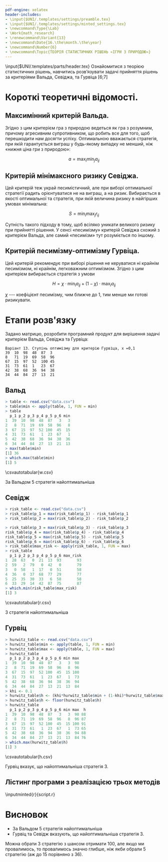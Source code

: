 ```yaml
---
pdf-engine: xelatex
header-includes:
- \input{$UNI/.templates/settings/preamble.tex}
- \input{$UNI/.templates/settings/minted_settings.tex}
- \newcommand\Type{\Lab}
- \Work{math_research}
- \renewcommand\Variant{13}
- \newcommand\Date{16.\the\month.\the\year}
- \newcommand\Number{6}
- \newcommand\Topic{ТЕОРІЯ СТАТИСТИЧНИХ РІШЕНЬ «ІГРИ З ПРИРОДОЮ»}
---
```


\input{$UNI/.templates/parts/header.tex}
Ознайомитися з теорією статистичних рішень, навчитись розв’язувати задачі
прийняття рішень за критеріями Вальда, Севіджа, та Гурвіца [6;7]

# Короткі теоретичні відомості.

## Максимінний критерій Вальда.

Згідно з цим критерієм гра з природою ведеться як гра з розумним, причому агресивним
супротивником, що робить все для того, щоб перешкодити нам досягти
успіху. Оптимальною вважається стратегія, при якій гарантується виграш у
будь-якому випадку не менший, ніж «нижня ціна гри з природою»:

$$
a = \max_i\min_ja_{ij}
$$

## Критерій мінімаксного ризику Севіджа.
Цей критерій теж
украй
песимістичний,
але при виборі оптимальної стратегії радить
орієнтуватися не на виграш, а на ризик. Вибирається в якості оптимальної
та стратегія, при якій величина ризику в найгірших умовах мінімальна:

$$
S = \min_i\max_jr_{ij}
$$

Сутність такого підходу в тому, щоб всіляко уникати великого ризику
при прийнятті рішення. У сенсі «песимізму» критерій Севіджа схожий з
критерієм Вальда, але самий «песимізм» тут розуміється по іншому.

## Критерій песимізму-оптимізму Гурвіца.

Цей критерій рекомендує при виборі рішення не керуватися ні крайнім песимізмом,
ні крайнім, легковажним оптимізмом. Згідно з цим критерієм вибирається
стратегія з умови

$$
H = \chi \cdot \min_ia_{ij} + (1-\chi)\cdot \max_ia_{ij}
$$

$\chi$ --- коефіцієнт песимізму, чим ближче до 1, тим менше ми готові ризикувати.

# Етапи розв'язку

Задано матрицю, розробити програмний продукт для вирішення задачі
критерієм Вальда, Севіджа та Гурвіца:

```
Варіант 13. Ступінь оптимізму для критерію Гурвіца, x =0,1
39	10	98	48	87	3
8	71	19	69	58	96
67	15	97	52	100	45
31	73	61	1	23	67
42	38	68	36	94	38
34	44	84	27	13	21
```

## Вальд

```r
> table <- read.csv("data.csv")
> table$min <- apply(table, 1, FUN = min)
> table
  p_1 p_2 p_3 p_4 p_5 p_6 min
1  39  10  98  48  87   3   3
2   8  71  19  69  58  96   8
3  67  15  97  52 100  45  15
4  31  73  61   1  23  67   1
5  42  38  68  36  94  38  36
6  34  44  84  27  13  21  13
> max(table$min)
[1] 36
> which.max(table$min)
[1] 5
```

\csvautotabular{w.csv}

За Вальдом 5 стратегія найоптимальніша

## Севідж

```r
> risk_table <- read.csv("data.csv")
> risk_table$p_1 = max(risk_table$p_1) - risk_table$p_1
> risk_table$p_2 = max(risk_table$p_2) - risk_table$p_2

> risk_table$p_3 = max(risk_table$p_3) - risk_table$p_3
risk_table$p_4 = max(risk_table$p_4) - risk_table$p_4
risk_table$p_5 = max(risk_table$p_5) - risk_table$p_5
risk_table$p_6 = max(risk_table$p_6) - risk_table$p_6
> risk_table$max_risk <- apply(risk_table, 1, FUN = max)
> risk_table
  p_1 p_2 p_3 p_4 p_5 p_6 max_risk
1  28  63   0  21  13  93       93
2  59   2  79   0  42   0       79
3   0  58   1  17   0  51       58
4  36   0  37  68  77  29       77
5  25  35  30  33   6  58       58
6  33  29  14  42  87  75       87
> which.min(risk_table$max_risk)
[1] 3
```

\csvautotabular{r.csv}

3 стратегія найоптимальніша

## Гурвіц

```r
> hurwitz_table <- read.csv("data.csv")
> hurwitz_table$min <- apply(table, 1, FUN = min)
> hurwitz_table$max <- apply(table, 1, FUN = max)
> hurwitz_table
  p_1 p_2 p_3 p_4 p_5 p_6 min max
1  39  10  98  48  87   3   3  98
2   8  71  19  69  58  96   8  96
3  67  15  97  52 100  45  15 100
4  31  73  61   1  23  67   1  73
5  42  38  68  36  94  38  36  94
6  34  44  84  27  13  21  13  84
> khi <- 0.1
> hurwitz_table$h <- (khi*hurwitz_table$min + (1-khi)*hurwitz_table$max)
> hurwitz_table$h <- floor(hurwitz_table$h)
> hurwitz_table
  p_1 p_2 p_3 p_4 p_5 p_6 min max  h
1  39  10  98  48  87   3   3  98 88
2   8  71  19  69  58  96   8  96 87
3  67  15  97  52 100  45  15 100 91
4  31  73  61   1  23  67   1  73 65
5  42  38  68  36  94  38  36  94 88
6  34  44  84  27  13  21  13  84 76
> which.max(hurwitz_table$h)
[1] 3
```

\csvautotabular{h.csv}

Гурвіц вказує, що найоптимальніша стратегія 3.

## Лістинг програми з реалізацією трьох методів

\inputminted{r}{script.r}

# Висновок

* За Вальдом 5 стратегія найоптимальніша
* Гурвіц та Севідж вказують, що найоптимальніша стратегія 3.

Можна обрати 3 стратегію з шансом отримати 100, але якщо ми провалимось, то провалимось значно глибше,
ніж якби обрали 5 стратегію (аж до 15 порівняно з 36).
